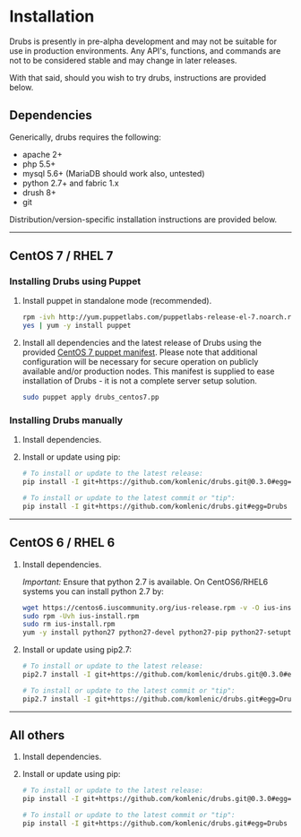 # Installation

Drubs is presently in pre-alpha development and may not be suitable for use in
production environments.  Any API's, functions, and commands are not to be
considered stable and may change in later releases.

With that said, should you wish to try drubs, instructions are provided below.

## Dependencies

Generically, drubs requires the following:

* apache 2+
* php 5.5+
* mysql 5.6+ (MariaDB should work also, untested)
* python 2.7+ and fabric 1.x
* drush 8+
* git

Distribution/version-specific installation instructions are provided below.

---

## CentOS 7 / RHEL 7

### Installing Drubs using Puppet

1.  Install puppet in standalone mode (recommended).

    ```bash
    rpm -ivh http://yum.puppetlabs.com/puppetlabs-release-el-7.noarch.rpm
    yes | yum -y install puppet
    ```

2.  Install all dependencies and the latest release of Drubs using the provided
    [CentOS 7 puppet manifest](puppet/drubs_centos7.pp).  Please note that
    additional configuration will be necessary for secure operation on publicly
    available and/or production nodes.  This manifest is supplied to ease
    installation of Drubs - it is not a complete server setup solution.

    ```bash
    sudo puppet apply drubs_centos7.pp
    ```

### Installing Drubs manually

1.  Install dependencies.

2.  Install or update using pip:

    ```bash
    # To install or update to the latest release:
    pip install -I git+https://github.com/komlenic/drubs.git@0.3.0#egg=Drubs

    # To install or update to the latest commit or "tip":
    pip install -I git+https://github.com/komlenic/drubs.git#egg=Drubs
    ```

---

## CentOS 6 / RHEL 6

1.  Install dependencies.

    *Important:* Ensure that python 2.7 is available.  On CentOS6/RHEL6 systems
    you can install python 2.7 by:

    ```bash
    wget https://centos6.iuscommunity.org/ius-release.rpm -v -O ius-install.rpm
    sudo rpm -Uvh ius-install.rpm
    sudo rm ius-install.rpm
    yum -y install python27 python27-devel python27-pip python27-setuptools python27-virtualenv --enablerepo=ius
    ```

2. Install or update using pip2.7:

    ```bash
    # To install or update to the latest release:
    pip2.7 install -I git+https://github.com/komlenic/drubs.git@0.3.0#egg=Drubs

    # To install or update to the latest commit or "tip":
    pip2.7 install -I git+https://github.com/komlenic/drubs.git#egg=Drubs
    ```

---

## All others

1.  Install dependencies.

2.  Install or update using pip:

    ```bash
    # To install or update to the latest release:
    pip install -I git+https://github.com/komlenic/drubs.git@0.3.0#egg=Drubs

    # To install or update to the latest commit or "tip":
    pip install -I git+https://github.com/komlenic/drubs.git#egg=Drubs
    ```
